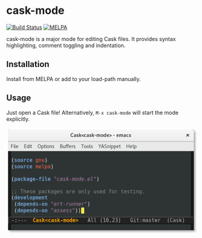 # cask-mode

[![Build Status](https://travis-ci.org/Wilfred/cask-mode.svg?branch=master)](https://travis-ci.org/Wilfred/cask-mode)
[![MELPA](http://melpa.org/packages/cask-mode-badge.svg)](http://melpa.org/#/cask-mode)

cask-mode is a major mode for editing Cask files. It provides syntax
highlighting, comment toggling and indentation.

## Installation

Install from MELPA or add
to your load-path manually.

## Usage

Just open a Cask file! Alternatively, `M-x cask-mode` will start the
mode explicitly.

![screenshot](screenshot.png)

